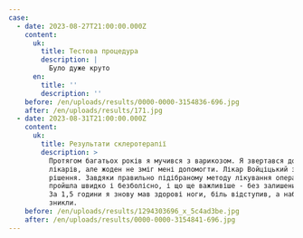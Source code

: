 ```yaml
---
case:
  - date: 2023-08-27T21:00:00.000Z
    content:
      uk:
        title: Тестова процедура
        description: |
          Було дуже круто
      en:
        title: ''
        description: ''
    before: /en/uploads/results/0000-0000-3154836-696.jpg
    after: /en/uploads/results/171.jpg
  - date: 2023-08-31T21:00:00.000Z
    content:
      uk:
        title: Результати склеротерапії
        description: >
          Протягом багатьох років я мучився з варикозом. Я звертався до багатьох
          лікарів, але жоден не зміг мені допомогти. Лікар Войціцький знайшов
          рішення. Завдяки правильно підібраному методу лікування операція
          пройшла швидко і безболісно, і що ще важливіше - без залишених рубців.
          За 1,5 години я знову мав здорові ноги, біль відступив, а набряки
          зникли.
    before: /en/uploads/results/1294303696_x_5c4ad3be.jpg
    after: /en/uploads/results/0000-0000-3154841-696.jpg
---
```

